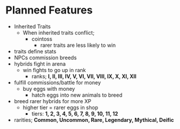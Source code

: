 # Planned Features
- Inherited Traits
  - When inherited traits conflict;
    - cointoss
      - rarer traits are less likely to win
- traits define stats
- NPCs commission breeds
- hybrids fight in arena
  - win fights to go up in rank
    - ranks; __I, II, III, IV, V, VI, VII, VIII, IX, X, XI, XII__
- fulfill commissions/battle for money
  - buy eggs with money
    - hatch eggs into new animals to breed
- breed rarer hybrids for more XP
  - higher tier = rarer eggs in shop
    - tiers: __1, 2, 3, 4, 5, 6, 7, 8, 9, 10, 11, 12__
- rarities; __Common, Uncommon, Rare, Legendary, Mythical, Deific__